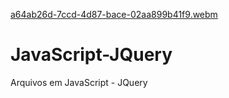 [a64ab26d-7ccd-4d87-bace-02aa899b41f9.webm](https://user-images.githubusercontent.com/112776793/192825396-ea895421-5050-4190-b6d7-1ab0bd7ebf78.webm)
# JavaScript-JQuery
Arquivos em JavaScript - JQuery
